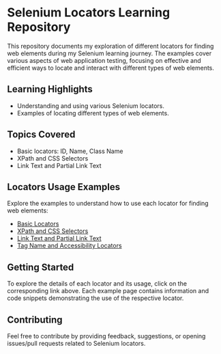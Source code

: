 # Selenium Locators Learning Repository

This repository documents my exploration of different locators for finding web elements during my Selenium learning journey. The examples cover various aspects of web application testing, focusing on effective and efficient ways to locate and interact with different types of web elements.

## Learning Highlights

- Understanding and using various Selenium locators.
- Examples of locating different types of web elements.

## Topics Covered

- Basic locators: ID, Name, Class Name
- XPath and CSS Selectors
- Link Text and Partial Link Text

## Locators Usage Examples

Explore the examples to understand how to use each locator for finding web elements:

- [Basic Locators](Examples/BasicLocators.md)
- [XPath and CSS Selectors](Examples/XPathAndCSS.md)
- [Link Text and Partial Link Text](Examples/LinkText.md)
- [Tag Name and Accessibility Locators](Examples/TagNameAndAccessibility.md)

## Getting Started

To explore the details of each locator and its usage, click on the corresponding link above. Each example page contains information and code snippets demonstrating the use of the respective locator.

## Contributing

Feel free to contribute by providing feedback, suggestions, or opening issues/pull requests related to Selenium locators.

